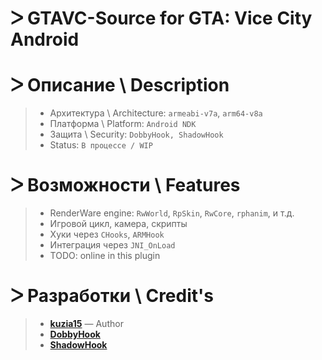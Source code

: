 # ᐳ GTAVC-Source for GTA: Vice City Android

# ᐳ Описание \ Description
> * Архитектура \ Architecture: `armeabi-v7a`, `arm64-v8a`  
> * Платформа \ Platform: `Android NDK`
> * Защита \ Security: `DobbyHook, ShadowHook`  
> * Status: `В процессе / WIP`

# ᐳ Возможности \ Features
> * RenderWare engine: `RwWorld`, `RpSkin`, `RwCore`, `rphanim`, и т.д.  
> * Игровой цикл, камера, скрипты  
> * Хуки через `CHooks`, `ARMHook`  
> * Интеграция через `JNI_OnLoad`  
> * TODO: online in this plugin

# ᐳ Разработки \ Credit's
> - [**kuzia15**](https://github.com/kuzia15) — Author
> - [**DobbyHook**](https://github.com/jmpews/Dobby)  
> - [**ShadowHook**](https://github.com/bytedance/ShadowHook)
